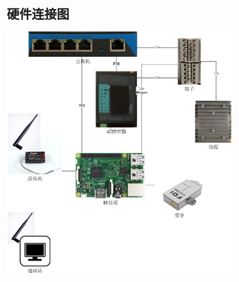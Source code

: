 # 硬件连接图


![avatar](https://github.com/Anthoywzz/ControllerDoc/blob/108af14797a073162bc462e6fe85c553b6ea3a96/PyControl/Hardware%20Connection.jpg)

